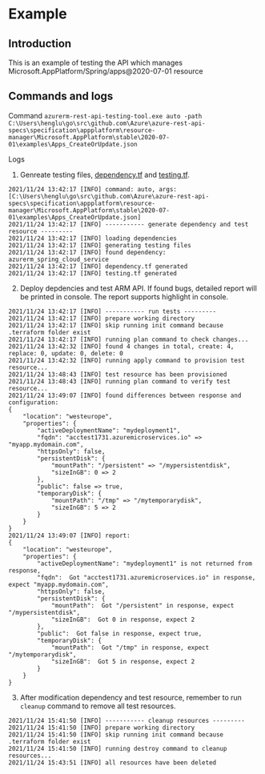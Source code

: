 # Example

## Introduction
This is an example of testing the API which manages Microsoft.AppPlatform/Spring/apps@2020-07-01 resource

## Commands and logs
Command
`azurerm-rest-api-testing-tool.exe auto -path C:\Users\henglu\go\src\github.com\Azure\azure-rest-api-specs\specification\appplatform\resource-manager\Microsoft.AppPlatform\stable\2020-07-01\examples\Apps_CreateOrUpdate.json`

Logs

1. Genreate testing files, [dependency.tf](https://github.com/ms-henglu/azurerm-rest-api-testing-tool/blob/master/examples/case2%20-%20found%20API%20bug/dependency.tf) and [testing.tf](https://github.com/ms-henglu/azurerm-rest-api-testing-tool/blob/master/examples/case2%20-%20found%20API%20bug/testing.tf).
```
2021/11/24 13:42:17 [INFO] command: auto, args: [C:\Users\henglu\go\src\github.com\Azure\azure-rest-api-specs\specification\appplatform\resource-manager\Microsoft.AppPlatform\stable\2020-07-01\examples\Apps_CreateOrUpdate.json]       
2021/11/24 13:42:17 [INFO] ----------- generate dependency and test resource ---------
2021/11/24 13:42:17 [INFO] loading dependencies
2021/11/24 13:42:17 [INFO] generating testing files
2021/11/24 13:42:17 [INFO] found dependency: azurerm_spring_cloud_service
2021/11/24 13:42:17 [INFO] dependency.tf generated
2021/11/24 13:42:17 [INFO] testing.tf generated
```

2. Deploy depdencies and test ARM API. If found bugs, detailed report will be printed in console. The report supports highlight in console.
```
2021/11/24 13:42:17 [INFO] ----------- run tests ---------
2021/11/24 13:42:17 [INFO] prepare working directory
2021/11/24 13:42:17 [INFO] skip running init command because .terraform folder exist
2021/11/24 13:42:17 [INFO] running plan command to check changes...
2021/11/24 13:42:32 [INFO] found 4 changes in total, create: 4, replace: 0, update: 0, delete: 0
2021/11/24 13:42:32 [INFO] running apply command to provision test resource...
2021/11/24 13:48:43 [INFO] test resource has been provisioned
2021/11/24 13:48:43 [INFO] running plan command to verify test resource...
2021/11/24 13:49:07 [INFO] found differences between response and configuration:
{
    "location": "westeurope",
    "properties": {
        "activeDeploymentName": "mydeployment1",
        "fqdn": "acctest1731.azuremicroservices.io" => "myapp.mydomain.com",
        "httpsOnly": false,
        "persistentDisk": {
            "mountPath": "/persistent" => "/mypersistentdisk",
            "sizeInGB": 0 => 2
        },
        "public": false => true,
        "temporaryDisk": {
            "mountPath": "/tmp" => "/mytemporarydisk",
            "sizeInGB": 5 => 2
        }
    }
}
2021/11/24 13:49:07 [INFO] report:
{
    "location": "westeurope",
    "properties": {
        "activeDeploymentName": "mydeployment1" is not returned from response,
        "fqdn":  Got "acctest1731.azuremicroservices.io" in response, expect "myapp.mydomain.com",
        "httpsOnly": false,
        "persistentDisk": {
            "mountPath":  Got "/persistent" in response, expect "/mypersistentdisk",
            "sizeInGB":  Got 0 in response, expect 2
        },
        "public":  Got false in response, expect true,
        "temporaryDisk": {
            "mountPath":  Got "/tmp" in response, expect "/mytemporarydisk",
            "sizeInGB":  Got 5 in response, expect 2
        }
    }
}
```
3. After modification dependency and test resource, remember to run `cleanup` command to remove all test resources.
```
2021/11/24 15:41:50 [INFO] ----------- cleanup resources ---------
2021/11/24 15:41:50 [INFO] prepare working directory
2021/11/24 15:41:50 [INFO] skip running init command because .terraform folder exist
2021/11/24 15:41:50 [INFO] running destroy command to cleanup resources...
2021/11/24 15:43:51 [INFO] all resources have been deleted
```
